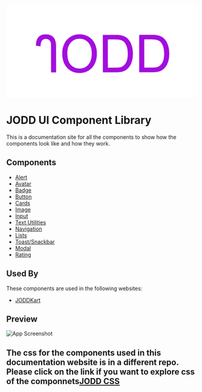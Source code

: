 
![Logo](./assets/favicon.jpg)


# JODD UI Component Library

This is a documentation site for all the components to show how the components look like and how they work.

## Components

- [Alert](https://jodd-ui.netlify.app/docs.html#alert)
- [Avatar](https://jodd-ui.netlify.app/docs.html#avatar)
- [Badge](https://jodd-ui.netlify.app/docs.html#badge)
- [Button](https://jodd-ui.netlify.app/docs.html#button)
- [Cards](https://jodd-ui.netlify.app/docs.html#card)
- [Image](https://jodd-ui.netlify.app/docs.html#image)
- [Input](https://jodd-ui.netlify.app/docs.html#input)
- [Text Utilities](https://jodd-ui.netlify.app/docs.html#text-utilities)
- [Navigation](https://jodd-ui.netlify.app/docs.html#navigation)
- [Lists](https://jodd-ui.netlify.app/docs.html#lists)
- [Toast/Snackbar](https://jodd-ui.netlify.app/docs.html#toast)
- [Modal](https://jodd-ui.netlify.app/docs.html#modal)
- [Rating](https://jodd-ui.netlify.app/docs.html#rating)

## Used By

These components are used in the following websites:

- [JODDKart](https://joddkart.netlify.app/)


## Preview

![App Screenshot](assets/JODD-UI.gif)

## The css for the components used in this documentation website is in a different repo. Please click on the link if you want to explore css of the componnets[JODD CSS](https://github.com/sainath7878/JODD-Component)